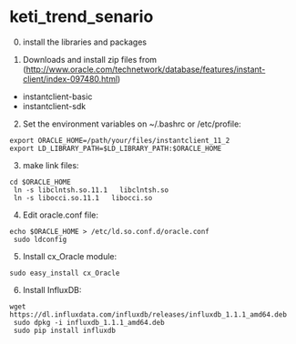 # keti_trend_senario

0. install the libraries and packages

1. Downloads and install zip files from  (http://www.oracle.com/technetwork/database/features/instant-client/index-097480.html)
 * instantclient-basic
 * instantclient-sdk

2. Set the environment variables on ~/.bashrc or /etc/profile:
<pre><code>export ORACLE_HOME=/path/your/files/instantclient_11_2
export LD_LIBRARY_PATH=$LD_LIBRARY_PATH:$ORACLE_HOME
</code></pre>

3. make link files:
<pre><code>cd $ORACLE_HOME
 ln -s libclntsh.so.11.1   libclntsh.so
 ln -s libocci.so.11.1   libocci.so
</code></pre>

4. Edit oracle.conf file:
<pre><code>echo $ORACLE_HOME > /etc/ld.so.conf.d/oracle.conf
 sudo ldconfig
</code></pre>

5. Install cx_Oracle module:
<pre><code>sudo easy_install cx_Oracle
</code></pre>

6. Install InfluxDB:
<pre><code>wget https://dl.influxdata.com/influxdb/releases/influxdb_1.1.1_amd64.deb
 sudo dpkg -i influxdb_1.1.1_amd64.deb
 sudo pip install influxdb
 </code></pre>
